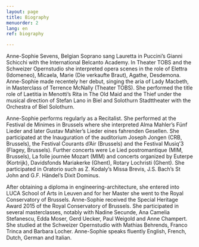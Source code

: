 ```yaml
---
layout: page
title: Biography
menuorder: 2
lang: en
ref: biography

---
```




Anne-Sophie Sevens, Belgian Soprano sang Lauretta in Puccini’s Gianni Schicchi with the International Belcanto Academy. In Theater TOBS and the Schweizer Opernstudio she interpreted opera scenes in the role of Elettra (Idomeneo), Micaela, Marie (Die verkaufte Braut), Agathe, Desdemona. 
Anne-Sophie made recentely her debut, singing the aria of Lady Macbeth, in Masterclass of Terrence McNally (Theater TOBS). 
She performed the title role of Laetitia in Menotti’s Rita in The Old Maid and the Thief under the musical direction of Stefan Lano in Biel and Solothurn Stadttheater with the Orchestra of Biel Solothurn.

Anne-Sophie performs regularly as a Recitalist. She performed at the Festival de Minimes in Brussels where she interpreted Alma Mahler’s Fünf Lieder and later Gustav Mahler’s Lieder eines fahrenden Gesellen. She participated at the Inauguration of the auditorium Joseph Jongen (CRB, Brussels), the Festival Courants d’Air (Brussels) and the Festival Musiq’3 (Flagey, Brussels). Further concerts were Le Lied postromantique (MIM, Brussels), La folle journée Mozart (MIM) and concerts organized by Euterpe (Kortrijk), Davidsfonds Mariakerke (Ghent), Rotary Lochristi (Ghent). She participated in Oratorio such as Z. Kodaly’s Missa Brevis, J.S. Bach’s St John and G.F. Händel’s Dixit Dominus.

After obtaining a diploma in engineering-architecture, she entered into LUCA School of Arts in Leuven and for her Master she went to the Royal Conservatory of Brussels. Anne-Sophie received the Special Heritage Award 2015 of the Royal Conservatory of Brussels. She participated in several masterclasses, notably with Nadine Secunde, Ana Camelia Stefanescu, Edda Moser, Gerd Uecker, Paul Weigold and Anne Champert. She studied at the Schweizer Opernstudio with Mathias Behrends, Franco Trinca and Barbara Locher.
Anne-Sophie speaks fluently English, French, Dutch, German and Italian.
